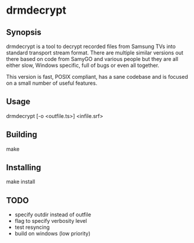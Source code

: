 drmdecrypt
==========

## Synopsis

drmdecrypt is a tool to decrypt recorded files from Samsung TVs
into standard transport stream format. There are multiple similar
versions out there based on code from SamyGO and various people
but they are all either slow, Windows specific, full of bugs or
even all together.

This version is fast, POSIX compliant, has a sane codebase and is
focused on a small number of useful features.


## Usage

drmdecrypt [-o <outfile.ts>] <infile.srf>


## Building

make


## Installing

make install


## TODO

- specify outdir instead of outfile
- flag to specify verbosity level
- test resyncing
- build on windows (low priority)

